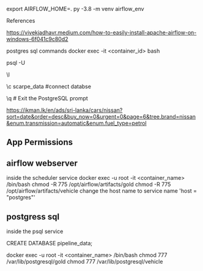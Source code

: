  export AIRFLOW_HOME=.
 py -3.8 -m venv airflow_env


 References

 https://vivekjadhavr.medium.com/how-to-easily-install-apache-airflow-on-windows-6f041c9c80d2



 postgres sql commands
  docker exec -it <container_id> bash

  psql -U <username> 

  \l

  \c scarpe_data  #connect databse

  \q  # Exit the PostgreSQL prompt





https://ikman.lk/en/ads/sri-lanka/cars/nissan?sort=date&order=desc&buy_now=0&urgent=0&page=6&tree.brand=nissan&enum.transmission=automatic&enum.fuel_type=petrol





## App Permissions
## airflow webserver
inside the scheduler service
docker exec -u root -it <container_name> /bin/bash
chmod -R 775 /opt/airflow/artifacts/gold
chmod -R 775 /opt/airflow/artifacts/vehicle
change the host name to service name 'host = "postgres"'


## postgress sql
inside the psql service

CREATE DATABASE pipeline_data;


docker exec -u root -it <container_name> /bin/bash
chmod  777 /var/lib/postgresql/gold
chmod  777 /var/lib/postgresql/vehicle

